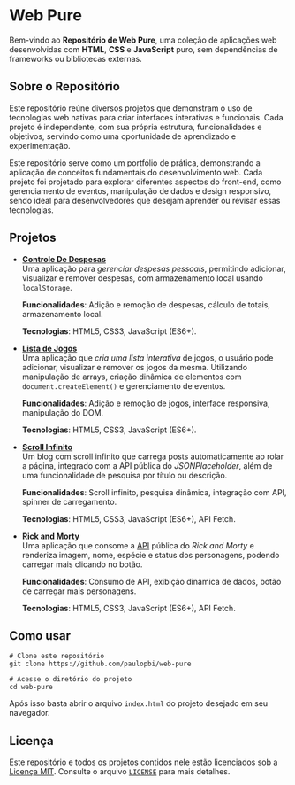 # Web Pure

Bem-vindo ao **Repositório de Web Pure**, uma coleção de aplicações web desenvolvidas com **HTML**, **CSS** e **JavaScript** puro, sem dependências de frameworks ou bibliotecas externas.

## Sobre o Repositório

Este repositório reúne diversos projetos que demonstram o uso de tecnologias web nativas para criar interfaces interativas e funcionais. Cada projeto é independente, com sua própria estrutura, funcionalidades e objetivos, servindo como uma oportunidade de aprendizado e experimentação.

Este repositório serve como um portfólio de prática, demonstrando a aplicação de conceitos fundamentais do desenvolvimento web. Cada projeto foi projetado para explorar diferentes aspectos do front-end, como gerenciamento de eventos, manipulação de dados e design responsivo, sendo ideal para desenvolvedores que desejam aprender ou revisar essas tecnologias.

## Projetos

- **[Controle De Despesas](./controle-de-despesas/)**  
  Uma aplicação para _gerenciar despesas pessoais_, permitindo adicionar, visualizar e remover despesas, com armazenamento local usando `localStorage`.

  **Funcionalidades**: Adição e remoção de despesas, cálculo de totais, armazenamento local.

  **Tecnologias**: HTML5, CSS3, JavaScript (ES6+).

- **[Lista de Jogos](./lista-de-jogos/)**  
  Uma aplicação que _cria uma lista interativa_ de jogos, o usuário pode adicionar, visualizar e remover os jogos da mesma. Utilizando manipulação de arrays, criação dinâmica de elementos com `document.createElement()` e gerenciamento de eventos.

  **Funcionalidades**: Adição e remoção de jogos, interface responsiva, manipulação do DOM.

  **Tecnologias**: HTML5, CSS3, JavaScript (ES6+).

- **[Scroll Infinito](./scroll-infinito/)**  
  Um blog com scroll infinito que carrega posts automaticamente ao rolar a página, integrado com a API pública do _JSONPlaceholder_, além de uma funcionalidade de pesquisa por título ou descrição.

  **Funcionalidades**: Scroll infinito, pesquisa dinâmica, integração com API, spinner de carregamento.

  **Tecnologias**: HTML5, CSS3, JavaScript (ES6+), API Fetch.

- **[Rick and Morty](./rick-and-morty/)**  
   Uma aplicação que consome a [API](https://rickandmortyapi.com/documentation) pública do _Rick and Morty_ e renderiza imagem, nome, espécie e status dos personagens, podendo carregar mais clicando no botão.

  **Funcionalidades**: Consumo de API, exibição dinâmica de dados, botão de carregar mais personagens.

  **Tecnologias**: HTML5, CSS3, JavaScript (ES6+), API Fetch.

## Como usar

```shell
# Clone este repositório
git clone https://github.com/paulopbi/web-pure

# Acesse o diretório do projeto
cd web-pure
```

Após isso basta abrir o arquivo `index.html` do projeto desejado em seu navegador.

## Licença

Este repositório e todos os projetos contidos nele estão licenciados sob a [Licença MIT](LICENSE). Consulte o arquivo [`LICENSE`](./LICENSE) para mais detalhes.
